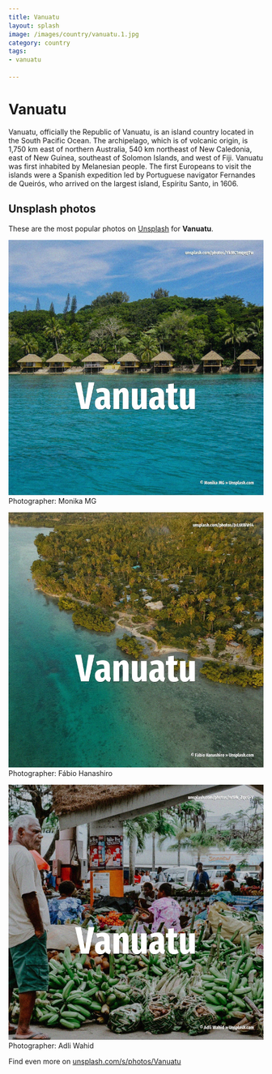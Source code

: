 ```yaml
---
title: Vanuatu
layout: splash
image: /images/country/vanuatu.1.jpg
category: country
tags:
- vanuatu

---
```

# Vanuatu

Vanuatu, officially the Republic of Vanuatu, is an island country located in the South Pacific  Ocean. The archipelago, which is of volcanic origin, is 1,750 km  east of northern Australia, 540 km   northeast of New Caledonia, east of New Guinea, southeast of Solomon Islands, and west of Fiji.  Vanuatu was first inhabited by Melanesian people. The first Europeans to visit the islands were a Spanish expedition led by Portuguese navigator  Fernandes de Queirós, who arrived on the largest island, Espíritu Santo, in 1606. 

 
## Unsplash photos
These are the most popular photos on [Unsplash](https://unsplash.com) for **Vanuatu**.
 
![Vanuatu](/images/country/vanuatu.1.jpg)
Photographer:  Monika MG
 
![Vanuatu](/images/country/vanuatu.2.jpg)
Photographer:  Fábio Hanashiro
 
![Vanuatu](/images/country/vanuatu.3.jpg)
Photographer:  Adli Wahid
 
Find even more on [unsplash.com/s/photos/Vanuatu](https://unsplash.com/s/photos/Vanuatu)
 
